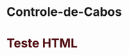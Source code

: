 # Controle-de-Cabos
<html>
<head>
</head>
<body>
	<h1 style="color: rgba(80,10,15);">Teste HTML</h1>
</body>
</html>
